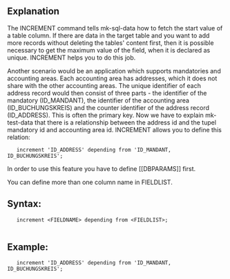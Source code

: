 ## Explanation

The INCREMENT command tells mk-sql-data how to fetch the start value of a table column. If there are data in the target table and you want to add more records without deleting the tables' content first, then it is possible necessary to get the maximum value of the field, when it is declared as unique. INCREMENT helps you to do this job.

Another scenario would be an application which supports mandatories and accounting areas. Each accounting area has addresses, which it does not share with the other accounting areas. The unique identifier of each address record would then consist of three parts - the identifier of the mandatory (ID_MANDANT), the identifier of the accounting area (ID_BUCHUNGSKREIS) and the counter identifier of the address record (ID_ADDRESS). This is often the primary key. Now we have to explain mk-test-data that there is a relationship between the address id and the tupel mandatory id and accounting area id. INCREMENT allows you to define this relation:

```
   increment 'ID_ADDRESS' depending from 'ID_MANDANT, ID_BUCHUNGSKREIS';
```

In order to use this feature you have to define [[DBPARAMS]] first.

You can define more than one column name in FIELDLIST.

## Syntax:

```
   increment <FIELDNAME> depending from <FIELDLIST>;
  
```

## Example:

```
   increment 'ID_ADDRESS' depending from 'ID_MANDANT, ID_BUCHUNGSKREIS';
```

